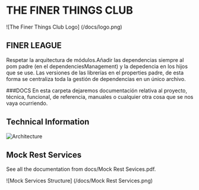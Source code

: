 # THE FINER THINGS CLUB
![The Finer Things Club Logo] (/docs/logo.png)
## FINER LEAGUE

Respetar la arquitectura de módulos.Añadir las dependencias siempre al pom padre (en el dependenciesManagement) y la depedencia en los hijos que se use. Las versiones de las librerías en el properties padre, de esta forma se centraliza toda la gestión de dependencias en un único archivo.


###DOCS
En esta carpeta dejaremos documentación relativa al proyecto, técnica, funcional, de referencia, manuales o cualquier otra cosa que se nos vaya ocurriendo.

## Technical Information
![Architecture](/docs/finerleaguearchitecture_480.png)

## Mock Rest Services
See all the documentation from docs/Mock Rest Sevices.pdf.

![Mock Services Structure] (/docs/Mock Rest Services.png)
